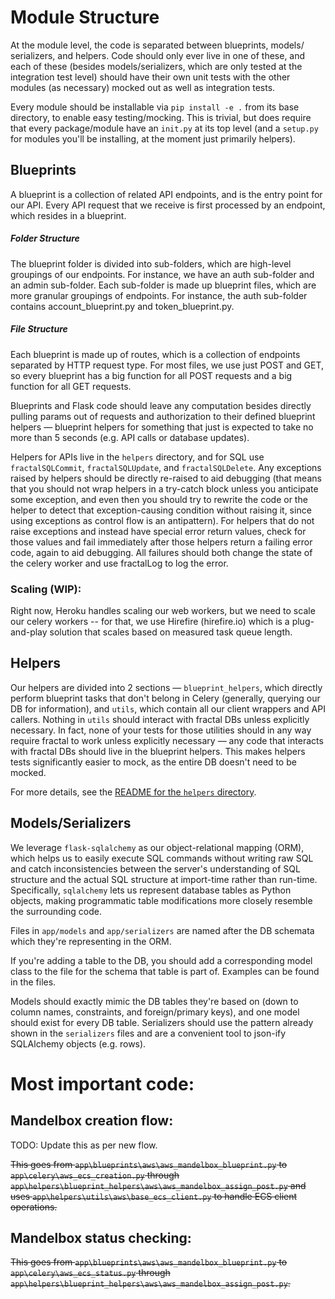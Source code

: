 # Module Structure

At the module level, the code is separated between blueprints, models/ serializers, and helpers. Code should only ever live in one of these, and each of these (besides models/serializers, which are only tested at the integration test level) should have their own unit tests with the other modules (as necessary) mocked out as well as integration tests.

Every module should be installable via `pip install -e .` from its base directory, to enable easy testing/mocking. This is trivial, but does require that every package/module have an `init.py` at its top level (and a `setup.py` for modules you'll be installing, at the moment just primarily helpers).

## Blueprints

A blueprint is a collection of related API endpoints, and is the entry point for our API. Every API request that we receive is first processed by an endpoint, which resides in a blueprint.

##### Folder Structure

The blueprint folder is divided into sub-folders, which are high-level groupings of our endpoints. For instance, we have an auth sub-folder and an admin sub-folder. Each sub-folder is made up blueprint files, which are more granular groupings of endpoints. For instance, the auth sub-folder contains account_blueprint.py and token_blueprint.py.

##### File Structure

Each blueprint is made up of routes, which is a collection of endpoints separated by HTTP request type. For most files, we use just POST and GET, so every blueprint has a big function for all POST requests and a big function for all GET requests.

Blueprints and Flask code should leave any computation besides directly pulling params out of requests and authorization to their defined blueprint helpers — blueprint helpers for something that just is expected to take no more than 5 seconds (e.g. API calls or database updates).

Helpers for APIs live in the `helpers` directory, and for SQL use `fractalSQLCommit`, `fractalSQLUpdate`, and `fractalSQLDelete`. Any exceptions raised by helpers should be directly re-raised to aid debugging (that means that you should not wrap helpers in a try-catch block unless you anticipate some exception, and even then you should try to rewrite the code or the helper to detect that exception-causing condition without raising it, since using exceptions as control flow is an antipattern). For helpers that do not raise exceptions and instead have special error return values, check for those values and fail immediately after those helpers return a failing error code, again to aid debugging. All failures should both change the state of the celery worker and use fractalLog to log the error.

### Scaling (WIP):

Right now, Heroku handles scaling our web workers, but we need to scale our celery workers -- for that, we use Hirefire (hirefire.io) which is a plug-and-play solution that scales based on measured task queue length.

## Helpers

Our helpers are divided into 2 sections — `blueprint_helpers`, which directly perform blueprint tasks that don't belong in Celery (generally, querying our DB for information), and `utils`, which contain all our client wrappers and API callers. Nothing in `utils` should interact with fractal DBs unless explicitly necessary. In fact, none of your tests for those utilities should in any way require fractal to work unless explicitly necessary — any code that interacts with fractal DBs should live in the blueprint helpers. This makes helpers tests significantly easier to mock, as the entire DB doesn't need to be mocked.

For more details, see the [README for the `helpers` directory](helpers/README.md).

## Models/Serializers

We leverage `flask-sqlalchemy` as our object-relational mapping (ORM), which helps us to easily execute SQL commands without writing raw SQL and catch inconsistencies between the server's understanding of SQL structure and the actual SQL structure at import-time rather than run-time. Specifically, `sqlalchemy` lets us represent database tables as Python objects, making programmatic table modifications more closely resemble the surrounding code.

Files in `app/models` and `app/serializers` are named after the DB schemata which they're representing in the ORM.

If you're adding a table to the DB, you should add a corresponding model class to the file for the schema that table is part of. Examples can be found in the files.

Models should exactly mimic the DB tables they're based on (down to column names, constraints, and foreign/primary keys), and one model should exist for every DB table. Serializers should use the pattern already shown in the `serializers` files and are a convenient tool to json-ify SQLAlchemy objects (e.g. rows).

# Most important code:

## Mandelbox creation flow:

TODO: Update this as per new flow.

~~This goes from `app\blueprints\aws\aws_mandelbox_blueprint.py` to `app\celery\aws_ecs_creation.py` through `app\helpers\blueprint_helpers\aws\aws_mandelbox_assign_post.py`
and uses `app\helpers\utils\aws\base_ecs_client.py` to handle ECS client operations.~~

## Mandelbox status checking:

~~This goes from `app\blueprints\aws\aws_mandelbox_blueprint.py` to `app\celery\aws_ecs_status.py` through `app\helpers\blueprint_helpers\aws\aws_mandelbox_assign_post.py`.~~
